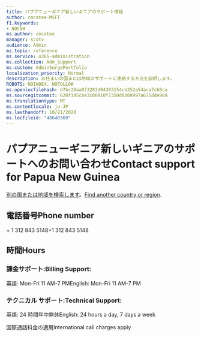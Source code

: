 ```yaml
---
title: パプアニューギニア新しいギニアのサポート情報
author: cmcatee-MSFT
f1.keywords:
- NOCSH
ms.author: cmcatee
manager: scotv
audience: Admin
ms.topic: reference
ms.service: o365-administration
ms.collection: Adm_Support
ms.custom: AdminSurgePortfolio
localization_priority: Normal
description: お住まいの国または地域のサポートに連絡する方法を説明します。
ROBOTS: NOINDEX, NOFOLLOW
ms.openlocfilehash: d7bc28aa073283304383154cb252a54aca7c68ca
ms.sourcegitcommit: 628f195cbe3c00910f7350d8b09997a675dde989
ms.translationtype: MT
ms.contentlocale: ja-JP
ms.lasthandoff: 10/21/2020
ms.locfileid: "48640369"
---
```

# <a name="contact-support-for-papua-new-guinea"></a><span data-ttu-id="06112-103">パプアニューギニア新しいギニアのサポートへのお問い合わせ</span><span class="sxs-lookup"><span data-stu-id="06112-103">Contact support for Papua New Guinea</span></span>

<span data-ttu-id="06112-104">[別の国または地域を検索します](../contact-support-for-business-products.md)。</span><span class="sxs-lookup"><span data-stu-id="06112-104">[Find another country or region](../contact-support-for-business-products.md).</span></span>

## <a name="phone-number"></a><span data-ttu-id="06112-105">電話番号</span><span class="sxs-lookup"><span data-stu-id="06112-105">Phone number</span></span>
<span data-ttu-id="06112-106">+ 1 312 843 5148</span><span class="sxs-lookup"><span data-stu-id="06112-106">+1 312 843 5148</span></span>

## <a name="hours"></a><span data-ttu-id="06112-107">時間</span><span class="sxs-lookup"><span data-stu-id="06112-107">Hours</span></span>
### <a name="billing-support"></a><span data-ttu-id="06112-108">課金サポート:</span><span class="sxs-lookup"><span data-stu-id="06112-108">Billing Support:</span></span>

<span data-ttu-id="06112-109">英語: Mon-Fri 11 AM-7 PM</span><span class="sxs-lookup"><span data-stu-id="06112-109">English: Mon-Fri 11 AM-7 PM</span></span>

### <a name="technical-support"></a><span data-ttu-id="06112-110">テクニカル サポート:</span><span class="sxs-lookup"><span data-stu-id="06112-110">Technical Support:</span></span>

<span data-ttu-id="06112-111">英語: 24 時間年中無休</span><span class="sxs-lookup"><span data-stu-id="06112-111">English: 24 hours a day, 7 days a week</span></span>

<span data-ttu-id="06112-112">国際通話料金の適用</span><span class="sxs-lookup"><span data-stu-id="06112-112">International call charges apply</span></span>
